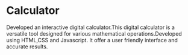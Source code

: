 # Calculator
Developed an interactive digital calculator.This digital calculator is a versatile tool designed                                 for various mathematical operations.Developed using HTML,CSS and Javascript. It offer a user friendly interface                                   and accurate results.
